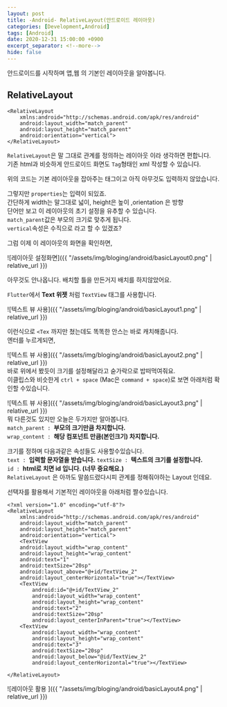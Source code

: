 ```yaml
---
layout: post
title: -Android- RelativeLayout(안드로이드 레이아웃)
categories: [Development,Android]
tags: [Android]
date: 2020-12-31 15:00:00 +0900
excerpt_separator: <!--more-->
hide: false
---
```

 안드로이드를 시작하며 앱,웹 의 기본인 레이아웃을 알아봅니다.
<!--more-->
## RelativeLayout  
```terminal
<RelativeLayout
    xmlns:android="http://schemas.android.com/apk/res/android"
    android:layout_width="match_parent"
    android:layout_height="match_parent"
    android:orientation="vertical">
</RelativeLayout>
```  
`RelativeLayout`은 말 그대로 관계를 정의하는 레이아웃 이라 생각하면 편합니다.  
기존 html과 비슷하게 안드로이드 화면도 `Tag`형태인 xml 작성할 수 있습니다.  

위의 코드는 기본 레이아웃을 잡아주는 태그이고 아직 아무것도 입력하지 않았습니다.  

그렇지만 `properties`는 입력이 되있죠.  
간단하게 width는 말그대로 넓이,  height은 높이 ,orientation 은 방향  
단어만 보고 이 레이아웃의 초기 설정을 유추할 수 있습니다.  
`match_parent`값은 부모의 크기로 맞추게 됩니다.  
`vertical`속성은 수직으로 라고 할 수 있겠죠?  

그럼 이제 이 레이아웃의 화면을 확인하면,  

![레이아웃 설정화면]({{ "/assets/img/bloging/android/basicLayout0.png" | relative_url }})   

아무것도 안나옵니다. 배치할 틀을 만든거지 배치를 하지않았어요.  

`Flutter`에서 **Text 위젯** 처럼 `TextView` 태그를 사용합니다.  


![텍스트 뷰 사용]({{ "/assets/img/bloging/android/basicLayout1.png" | relative_url }})   

이런식으로 `<Tex` 까지만 쳤는데도 똑똑한 안스는 바로 캐치해줍니다.  
엔터를 누르게되면,

![텍스트 뷰 사용]({{ "/assets/img/bloging/android/basicLayout2.png" | relative_url }})  
바로 위에서 봤듯이 크기를 설정해달라고 숟가락으로 밥떠먹여줘요.  
이클립스와 비슷한게 `ctrl + space`  (Mac은 `command + space`)로 보면 아래처럼 확인할 수있습니다.  

![텍스트 뷰 사용]({{ "/assets/img/bloging/android/basicLayout3.png" | relative_url }})  
뭐 다른것도 있지만 오늘은 두가지만 알아봅니다.  
`match_parent : `**부모의 크기만큼 차지합니다.**  
`wrap_content : `**해당 컴포넌트 만큼(본인크기) 차지합니다.**  

크기를 정하며 다음과같은 속성들도 사용할수있습니다.  
`text : `**입력할 문자열을 받습니다.**
`textSize : `**텍스트의 크기를 설정합니다.**  
`id : `**html로 치면 id 입니다. (너무 중요해요.)**  
`RelativeLayout` 은 아까도 말씀드렸다시피 관계를 정해줘야하는 Layout 인데요.  

선택자를 활용해서 기본적인 레이아웃을 아래처럼 짤수있습니다.
```
<?xml version="1.0" encoding="utf-8"?>
<RelativeLayout
    xmlns:android="http://schemas.android.com/apk/res/android"
    android:layout_width="match_parent"
    android:layout_height="match_parent"
    android:orientation="vertical">
    <TextView
    android:layout_width="wrap_content"
    android:layout_height="wrap_content"
    android:text="1"
    android:textSize="20sp"
    android:layout_above="@+id/TextView_2"
    android:layout_centerHorizontal="true"></TextView>
    <TextView
        android:id="@+id/TextView_2"
        android:layout_width="wrap_content"
        android:layout_height="wrap_content"
        android:text="2"
        android:textSize="20sp"
        android:layout_centerInParent="true"></TextView>
    <TextView
        android:layout_width="wrap_content"
        android:layout_height="wrap_content"
        android:text="3"
        android:textSize="20sp"
        android:layout_below="@id/TextView_2"
        android:layout_centerHorizontal="true"></TextView>

</RelativeLayout>
```  

![레이아웃 활용 ]({{ "/assets/img/bloging/android/basicLayout4.png" | relative_url }})  

